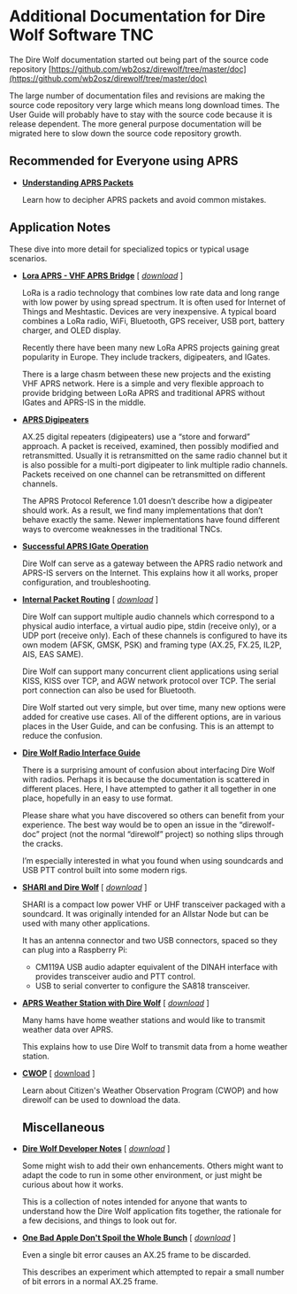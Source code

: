 # Additional Documentation for Dire Wolf Software TNC

The Dire Wolf documentation started out being part of the source code repository [https://github.com/wb2osz/direwolf/tree/master/doc](https://github.com/wb2osz/direwolf/tree/master/doc)

The large number of documentation files and revisions are making the source code repository very large which means long download times.  The User Guide will probably have to stay with the source code because it is release dependent.  The more general purpose documentation will be migrated here to slow down the source code repository growth.

## Recommended for Everyone using APRS

- [**Understanding APRS Packets**](https://github.com/wb2osz/aprsspec/raw/main/Understanding-APRS-Packets.pdf) 
  
  Learn how to decipher APRS packets and avoid common mistakes.

## Application Notes

These dive into more detail for specialized topics or typical usage scenarios.

* [**Lora APRS - VHF APRS Bridge**](APRS-LoRa-VHF-APRS-Bridge.pdf)  \[ [*download*](../../../direwolf-doc/raw/main/doc/APRS-LoRa-VHF-APRS-Bridge.pdf) ]
  
  LoRa is a radio technology that combines low rate data and long range with low power by using spread spectrum.  It is often used for Internet of Things and Meshtastic.    Devices are very inexpensive.  A typical board combines a LoRa radio, WiFi, Bluetooth, GPS receiver, USB port, battery charger, and OLED display.
  
  Recently there have been many new LoRa APRS projects gaining great popularity in Europe.  They include trackers, digipeaters, and IGates.
  
  There is a large chasm between these new projects and the existing VHF APRS network. Here is a simple and very flexible approach to provide bridging between LoRa APRS and traditional APRS without IGates and APRS-IS in the middle.

* [**APRS Digipeaters**](https://raw.githubusercontent.com/wb2osz/direwolf-doc/main/APRS-Digipeaters.pdf)  
  
  AX.25 digital repeaters (digipeaters) use a “store and forward” approach.  A packet is received, examined, then possibly modified and retransmitted.   Usually it is retransmitted on the same radio channel but it is also possible for a multi-port digipeater to link multiple radio channels.  Packets received on one channel can be retransmitted on different channels.
  
  The APRS Protocol Reference 1.01 doesn’t describe how a digipeater should work.  As a result, we find many implementations that don’t behave exactly the same.   Newer implementations have found different ways to overcome weaknesses in the traditional TNCs.

* [**Successful APRS IGate Operation**](https://raw.githubusercontent.com/wb2osz/direwolf-doc/main/Successful-APRS-IGate-Operation.pdf)  
  
  Dire Wolf can serve as a gateway between the APRS radio network and APRS-IS servers on the Internet. This explains how it all works, proper configuration, and troubleshooting.

* [**Internal Packet Routing**](Internal-Packet-Routing.pdf)  \[ [*download*](../../../direwolf-doc/raw/master/doc/Internal-Packet-Routing.pdf) ]
  
  Dire Wolf can support multiple audio channels which correspond to a physical audio interface, a virtual audio pipe, stdin (receive only), or a UDP port (receive only).  Each of these channels is configured to have its own modem (AFSK, GMSK, PSK) and framing type (AX.25, FX.25, IL2P, AIS, EAS SAME).
  
  Dire Wolf can support many concurrent client applications using serial KISS, KISS over TCP, and AGW network protocol over TCP.   The serial port connection can also be used for Bluetooth.
  
  Dire Wolf started out very simple, but over time, many new options were added for creative use cases.  All of the different options, are in various places in the User Guide, and can be confusing.   This is an attempt to reduce the confusion.

* [**Dire Wolf Radio Interface Guide**](https://raw.githubusercontent.com/wb2osz/direwolf-doc/main/Radio-Interface-Guide.pdf) 
  
  There is a surprising amount of confusion about interfacing Dire Wolf with radios.  Perhaps it is because the documentation is scattered in different places.  Here, I have attempted to gather it all together in one place, hopefully in an easy to use format.
  
  Please share what you have discovered so others can benefit from your experience.  The best way would be to open an issue in the “direwolf-doc” project (not the normal “direwolf” project) so nothing slips through the cracks.
  
  I’m especially interested in what you found when using soundcards and USB PTT control built into some modern rigs.

* [**SHARI and Dire Wolf**](SHARI-and-Dire-Wolf.pdf)  \[ [*download*](../../../direwolf-doc/raw/master/doc/SHARI-and-Dire-Wolf.pdf) ]
  
  SHARI is a compact low power VHF or UHF transceiver packaged with a soundcard.  It was originally intended for an Allstar Node but can be used with many other applications.
  
  It has an antenna connector and two USB connectors, spaced so they can plug into a Raspberry Pi:
  
  * CM119A USB audio adapter equivalent of the DINAH interface with provides transceiver audio and PTT control.
  * USB to serial converter to configure the SA818 transceiver.

* [**APRS Weather Station with Dire Wolf**](Weather-Station.pdf)  \[ [*download*](../../../direwolf-doc/raw/master/doc/Weather-Station.pdf) ]
  
  Many hams have home weather stations and would like to transmit weather data over APRS.
  
  This explains how to use Dire Wolf to transmit data from a home weather station.

* [**CWOP**](CWOP.pdf) \[ [download](../../../direwolf-doc/raw/master/doc/CWOP.pdf) ]
  
  Learn about Citizen's Weather Observation Program (CWOP) and how direwolf can be used to download the data.
  
  ## 
  
  ## Miscellaneous

* [**Dire Wolf Developer Notes**](Dire-Wolf-Developer-Notes.pdf)  \[ [*download*](../../../direwolf-doc/raw/master/doc/Dire-Wolf-Developer-Notes.pdf) ]
  
  Some might wish to add their own enhancements.  Others might want to adapt the code to run in some other environment, or just might be curious about how it works.
  
  This is a collection of notes intended for anyone that wants to understand how the Dire Wolf application fits together, the rationale for a few decisions, and things to look out for.

* [**One Bad Apple Don't Spoil the Whole Bunch**](One-Bad-Apple-Dont-Spoil-the-Whole-Bunch.pdf)  \[ [*download*](../../../direwolf-doc/raw/master/doc/One-Bad-Apple-Dont-Spoil-the-Whole-Bunch.pdf) ]
  
  Even a single bit error causes an AX.25 frame to be discarded.
  
  This describes an experiment which attempted to repair a small number of bit errors in a normal AX.25 frame.
